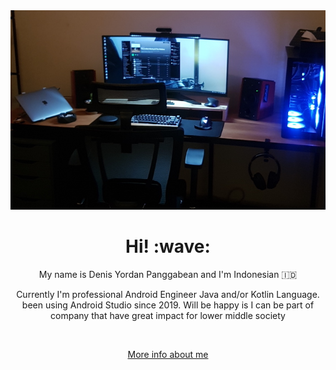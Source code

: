 <img src="assets/github-cover.png" alt="Denis Yordan Panggabean">

<h1 align='center'> Hi! :wave:</h1>
<p align='center'>
My name is Denis Yordan Panggabean and I'm Indonesian 🇮🇩
</p>
<p align='center'>Currently I'm professional Android Engineer Java and/or Kotlin Language. been using Android Studio since 2019. Will be happy is I can be part of company that have great impact for lower middle society</p>
<br>
<p align='center'><a href="https://denisyordanp.github.io/" target="_blank">More info about me</a></p>
